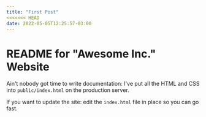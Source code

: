 ```yaml
---
title: "First Post"
<<<<<<< HEAD
date: 2022-05-05T12:25:57-03:00
---
```


# README for "Awesome Inc." Website

   Ain't nobody got time to write documentation: I've put all the HTML and CSS into `public/index.html` on the production server.

   If you want to update the site: edit the `index.html` file in place so you can go fast.
   
   
